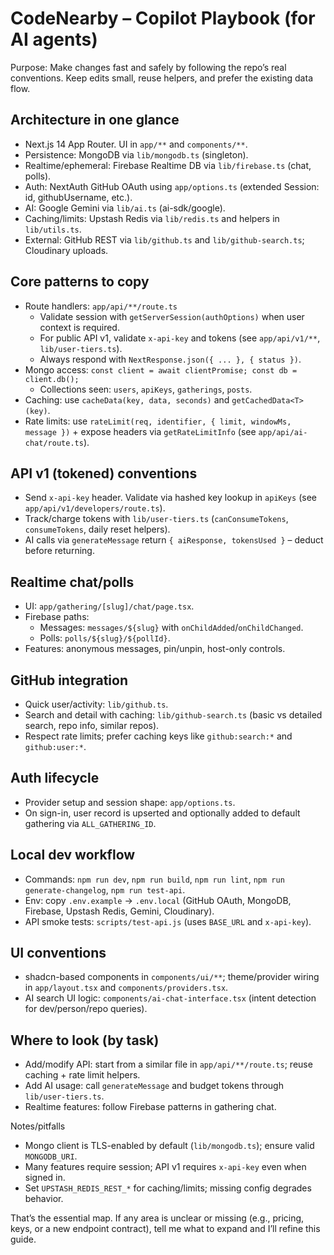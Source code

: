 # CodeNearby – Copilot Playbook (for AI agents)

Purpose: Make changes fast and safely by following the repo’s real conventions. Keep edits small, reuse helpers, and prefer the existing data flow.

## Architecture in one glance

- Next.js 14 App Router. UI in `app/**` and `components/**`.
- Persistence: MongoDB via `lib/mongodb.ts` (singleton).
- Realtime/ephemeral: Firebase Realtime DB via `lib/firebase.ts` (chat, polls).
- Auth: NextAuth GitHub OAuth using `app/options.ts` (extended Session: id, githubUsername, etc.).
- AI: Google Gemini via `lib/ai.ts` (ai-sdk/google).
- Caching/limits: Upstash Redis via `lib/redis.ts` and helpers in `lib/utils.ts`.
- External: GitHub REST via `lib/github.ts` and `lib/github-search.ts`; Cloudinary uploads.

## Core patterns to copy

- Route handlers: `app/api/**/route.ts`
  - Validate session with `getServerSession(authOptions)` when user context is required.
  - For public API v1, validate `x-api-key` and tokens (see `app/api/v1/**`, `lib/user-tiers.ts`).
  - Always respond with `NextResponse.json({ ... }, { status })`.
- Mongo access: `const client = await clientPromise; const db = client.db();`
  - Collections seen: `users`, `apiKeys`, `gatherings`, `posts`.
- Caching: use `cacheData(key, data, seconds)` and `getCachedData<T>(key)`.
- Rate limits: use `rateLimit(req, identifier, { limit, windowMs, message })` + expose headers via `getRateLimitInfo` (see `app/api/ai-chat/route.ts`).

## API v1 (tokened) conventions

- Send `x-api-key` header. Validate via hashed key lookup in `apiKeys` (see `app/api/v1/developers/route.ts`).
- Track/charge tokens with `lib/user-tiers.ts` (`canConsumeTokens`, `consumeTokens`, daily reset helpers).
- AI calls via `generateMessage` return `{ aiResponse, tokensUsed }` – deduct before returning.

## Realtime chat/polls

- UI: `app/gathering/[slug]/chat/page.tsx`.
- Firebase paths:
  - Messages: `messages/${slug}` with `onChildAdded`/`onChildChanged`.
  - Polls: `polls/${slug}/${pollId}`.
- Features: anonymous messages, pin/unpin, host-only controls.

## GitHub integration

- Quick user/activity: `lib/github.ts`.
- Search and detail with caching: `lib/github-search.ts` (basic vs detailed search, repo info, similar repos).
- Respect rate limits; prefer caching keys like `github:search:*` and `github:user:*`.

## Auth lifecycle

- Provider setup and session shape: `app/options.ts`.
- On sign-in, user record is upserted and optionally added to default gathering via `ALL_GATHERING_ID`.

## Local dev workflow

- Commands: `npm run dev`, `npm run build`, `npm run lint`, `npm run generate-changelog`, `npm run test-api`.
- Env: copy `.env.example` → `.env.local` (GitHub OAuth, MongoDB, Firebase, Upstash Redis, Gemini, Cloudinary).
- API smoke tests: `scripts/test-api.js` (uses `BASE_URL` and `x-api-key`).

## UI conventions

- shadcn-based components in `components/ui/**`; theme/provider wiring in `app/layout.tsx` and `components/providers.tsx`.
- AI search UI logic: `components/ai-chat-interface.tsx` (intent detection for dev/person/repo queries).

## Where to look (by task)

- Add/modify API: start from a similar file in `app/api/**/route.ts`; reuse caching + rate limit helpers.
- Add AI usage: call `generateMessage` and budget tokens through `lib/user-tiers.ts`.
- Realtime features: follow Firebase patterns in gathering chat.

Notes/pitfalls

- Mongo client is TLS-enabled by default (`lib/mongodb.ts`); ensure valid `MONGODB_URI`.
- Many features require session; API v1 requires `x-api-key` even when signed in.
- Set `UPSTASH_REDIS_REST_*` for caching/limits; missing config degrades behavior.

That’s the essential map. If any area is unclear or missing (e.g., pricing, keys, or a new endpoint contract), tell me what to expand and I’ll refine this guide.
